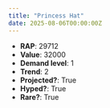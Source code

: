 ```yaml
---
title: "Princess Hat"
date: 2025-08-06T00:00:00Z
---
```

- **RAP**: 29712
- **Value**: 32000
- **Demand level**: 1
- **Trend**: 2
- **Projected?**: True
- **Hyped?**: True
- **Rare?**: True
